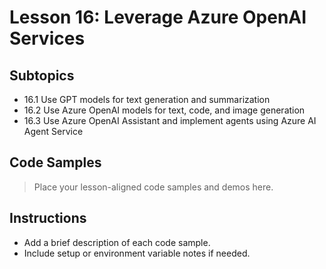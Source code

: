 # Lesson 16: Leverage Azure OpenAI Services

## Subtopics
- 16.1 Use GPT models for text generation and summarization
- 16.2 Use Azure OpenAI models for text, code, and image generation
- 16.3 Use Azure OpenAI Assistant and implement agents using Azure AI Agent Service

## Code Samples

> Place your lesson-aligned code samples and demos here.

## Instructions
- Add a brief description of each code sample.
- Include setup or environment variable notes if needed. 